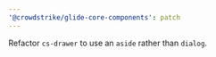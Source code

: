 ```yaml
---
'@crowdstrike/glide-core-components': patch
---
```


Refactor `cs-drawer` to use an `aside` rather than `dialog`.
